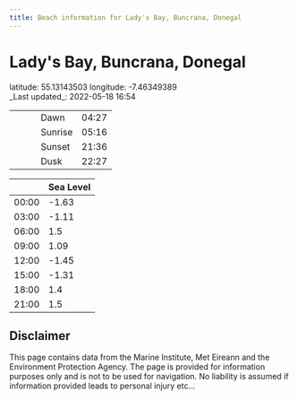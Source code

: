 ```yaml
---
title: Beach information for Lady's Bay, Buncrana, Donegal
---
```

# Lady's Bay, Buncrana, Donegal 

<div class="location-info">latitude: 55.13143503 longitude: -7.46349389</div>
<div class="met-eireann-warnings"></div>
_Last updated_: 2022-05-18 16:54

|   |   |   |   |   |
|---|---|---|---|---|
|   |   |   | Dawn  | 04:27 |
|   |   |   | Sunrise  | 05:16 |
|   |   |   | Sunset  | 21:36 |
|   |   |   | Dusk  | 22:27 |

<div></div>

|   | Sea Level  |
|---|---|
| 00:00 | -1.63 |
| 03:00 | -1.11 |
| 06:00 | 1.5 |
| 09:00 | 1.09 |
| 12:00 | -1.45 |
| 15:00 | -1.31 |
| 18:00 | 1.4 |
| 21:00 | 1.5 |

## Disclaimer

This page contains data from the Marine Institute,
Met Eireann and the Environment Protection Agency. The page is provided for
information purposes only and is not to be used for navigation. No liability
is assumed if information provided leads to personal injury etc...